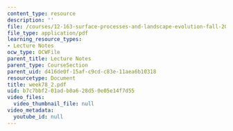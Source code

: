 ```yaml
---
content_type: resource
description: ''
file: /courses/12-163-surface-processes-and-landscape-evolution-fall-2004/b7c7bbf201adb0a628d50e05e14f7d55_week78_2.pdf
file_type: application/pdf
learning_resource_types:
- Lecture Notes
ocw_type: OCWFile
parent_title: Lecture Notes
parent_type: CourseSection
parent_uid: d416de0f-15af-c9cd-c83e-11aea6b10318
resourcetype: Document
title: week78_2.pdf
uid: b7c7bbf2-01ad-b0a6-28d5-0e05e14f7d55
video_files:
  video_thumbnail_file: null
video_metadata:
  youtube_id: null
---
```


